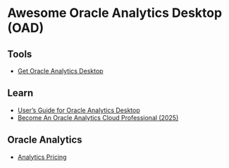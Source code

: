 # Awesome Oracle Analytics Desktop (OAD)



## Tools
* [Get Oracle Analytics Desktop](https://www.oracle.com/solutions/analytics/analytics-desktop/oracle-analytics-desktop.html)

## Learn
* [User’s Guide for Oracle Analytics Desktop](https://docs.oracle.com/en/middleware/bi/analytics-desktop/bidvd/index.html)
* [Become An Oracle Analytics Cloud Professional (2025)](https://learn.oracle.com/ols/learning-path/become-an-oracle-analytics-cloud-professional-2025/118071/147801)

## Oracle Analytics
* [Analytics Pricing](https://www.oracle.com/analytics/pricing/)
